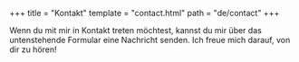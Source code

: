 +++
title = "Kontakt"
template = "contact.html"
path = "de/contact"
+++

Wenn du mit mir in Kontakt treten möchtest, kannst du mir über das untenstehende Formular eine Nachricht senden. Ich freue mich darauf, von dir zu hören!

<iframe data-tally-src="https://tally.so/embed/3j7WyY?alignLeft=1&hideTitle=1&transparentBackground=1&dynamicHeight=1" loading="lazy" width="100%" height="372" frameborder="0" marginheight="0" marginwidth="0" title="Kontaktformular"></iframe>
